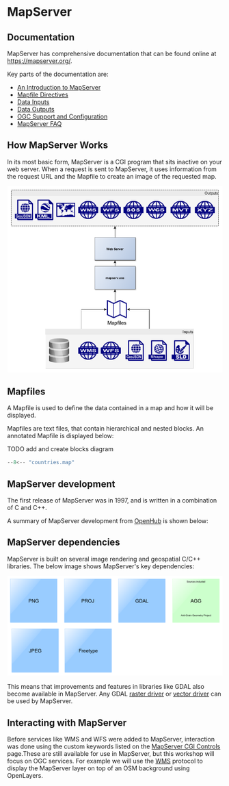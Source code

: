 # MapServer

## Documentation

MapServer has comprehensive documentation that can be found online
at <https://mapserver.org/>. 

Key parts of the documentation are:

- [An Introduction to MapServer](https://mapserver.org/introduction.html)
- [Mapfile Directives](https://mapserver.org/mapfile/index.html)
- [Data Inputs](https://mapserver.org/input/index.html)
- [Data Outputs](https://mapserver.org/output/index.html)
- [OGC Support and Configuration](https://mapserver.org/ogc/index.html)
- [MapServer FAQ](https://mapserver.org/faq.html)

## How MapServer Works

In its most basic form, MapServer is a CGI program that sits inactive on your web server. When a request is sent to MapServer, it uses information from the request URL and the Mapfile to create an image of the requested map. 

![MapServer overview diagram](../assets/images/mapserver-overview.png)

## Mapfiles

A Mapfile is used to define the data contained in a map and how it will be displayed.

Mapfiles are text files, that contain hierarchical and nested blocks. An annotated Mapfile is displayed below:

TODO add and create blocks diagram

``` scala
--8<-- "countries.map"
```

## MapServer development

The first release of MapServer was in 1997, and is written in a combination of C and C++. 

A summary of MapServer development from [OpenHub](https://openhub.net/p/MapServer) is shown below:

<script type='text/javascript' src='https://openhub.net/p/MapServer/widgets/project_factoids_stats?format=js'></script>

## MapServer dependencies

MapServer is built on several image rendering and geospatial C/C++ libraries. 
The below image shows MapServer's key dependencies:

![MapServer dependencies](../assets/images/mapserver-libs.png)

This means that improvements and features in libraries like GDAL also become available in MapServer. Any GDAL [raster driver](https://gdal.org/drivers/raster/index.html) or [vector driver](https://gdal.org/drivers/vector/index.html) can be used by MapServer. 

## Interacting with MapServer

Before services like WMS and WFS were added to MapServer, interaction was done using the custom keywords listed on the
[MapServer CGI Controls](https://mapserver.org/cgi/controls.html) page.These are still available for use in MapServer, but this workshop will focus on OGC services. For example we will use the [WMS](https://mapserver.org/ogc/wms_server.html) protocol to display the MapServer layer on top of an OSM background using OpenLayers.

